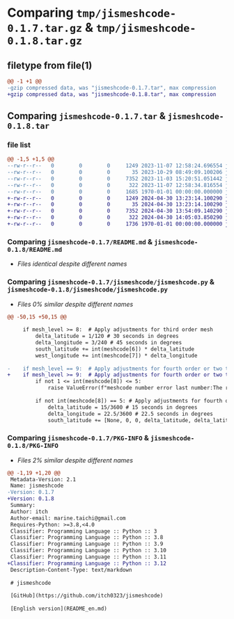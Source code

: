 # Comparing `tmp/jismeshcode-0.1.7.tar.gz` & `tmp/jismeshcode-0.1.8.tar.gz`

## filetype from file(1)

```diff
@@ -1 +1 @@
-gzip compressed data, was "jismeshcode-0.1.7.tar", max compression
+gzip compressed data, was "jismeshcode-0.1.8.tar", max compression
```

## Comparing `jismeshcode-0.1.7.tar` & `jismeshcode-0.1.8.tar`

### file list

```diff
@@ -1,5 +1,5 @@
--rw-r--r--   0        0        0     1249 2023-11-07 12:58:24.696554 jismeshcode-0.1.7/README.md
--rw-r--r--   0        0        0       35 2023-10-29 08:49:09.100206 jismeshcode-0.1.7/jismeshcode/__init__.py
--rw-r--r--   0        0        0     7352 2023-11-03 15:20:51.051442 jismeshcode-0.1.7/jismeshcode/jismeshcode.py
--rw-r--r--   0        0        0      322 2023-11-07 12:58:34.816554 jismeshcode-0.1.7/pyproject.toml
--rw-r--r--   0        0        0     1685 1970-01-01 00:00:00.000000 jismeshcode-0.1.7/PKG-INFO
+-rw-r--r--   0        0        0     1249 2024-04-30 13:23:14.100290 jismeshcode-0.1.8/README.md
+-rw-r--r--   0        0        0       35 2024-04-30 13:23:14.100290 jismeshcode-0.1.8/jismeshcode/__init__.py
+-rw-r--r--   0        0        0     7352 2024-04-30 13:54:09.140290 jismeshcode-0.1.8/jismeshcode/jismeshcode.py
+-rw-r--r--   0        0        0      322 2024-04-30 14:05:03.850290 jismeshcode-0.1.8/pyproject.toml
+-rw-r--r--   0        0        0     1736 1970-01-01 00:00:00.000000 jismeshcode-0.1.8/PKG-INFO
```

### Comparing `jismeshcode-0.1.7/README.md` & `jismeshcode-0.1.8/README.md`

 * *Files identical despite different names*

### Comparing `jismeshcode-0.1.7/jismeshcode/jismeshcode.py` & `jismeshcode-0.1.8/jismeshcode/jismeshcode.py`

 * *Files 0% similar despite different names*

```diff
@@ -50,15 +50,15 @@
 
     if mesh_level >= 8:  # Apply adjustments for third order mesh
         delta_latitude = 1/120 # 30 seconds in degrees
         delta_longitude = 3/240 # 45 seconds in degrees
         south_latitude += int(meshcode[6]) * delta_latitude
         west_longitude += int(meshcode[7]) * delta_longitude
         
-    if mesh_level == 9:  # Apply adjustments for fourth order or two times mesh
+    if mesh_level >= 9:  # Apply adjustments for fourth order or two times mesh
         if not 1 <= int(meshcode[8]) <= 5:
             raise ValueError(f"meshcode number error last number:The range of number in last number of forth meshcode must be from 1 to 5")
         
         if not int(meshcode[8]) == 5: # Apply adjustments for fourth order mesh
             delta_latitude = 15/3600 # 15 seconds in degrees
             delta_longitude = 22.5/3600 # 22.5 seconds in degrees
             south_latitude += [None, 0, 0, delta_latitude, delta_latitude][int(meshcode[8])]
```

### Comparing `jismeshcode-0.1.7/PKG-INFO` & `jismeshcode-0.1.8/PKG-INFO`

 * *Files 2% similar despite different names*

```diff
@@ -1,19 +1,20 @@
 Metadata-Version: 2.1
 Name: jismeshcode
-Version: 0.1.7
+Version: 0.1.8
 Summary: 
 Author: itch
 Author-email: marine.taichi@gmail.com
 Requires-Python: >=3.8,<4.0
 Classifier: Programming Language :: Python :: 3
 Classifier: Programming Language :: Python :: 3.8
 Classifier: Programming Language :: Python :: 3.9
 Classifier: Programming Language :: Python :: 3.10
 Classifier: Programming Language :: Python :: 3.11
+Classifier: Programming Language :: Python :: 3.12
 Description-Content-Type: text/markdown
 
 # jismeshcode
 
 [GitHub](https://github.com/itch0323/jismeshcode)
 
 [English version](README_en.md)
```

